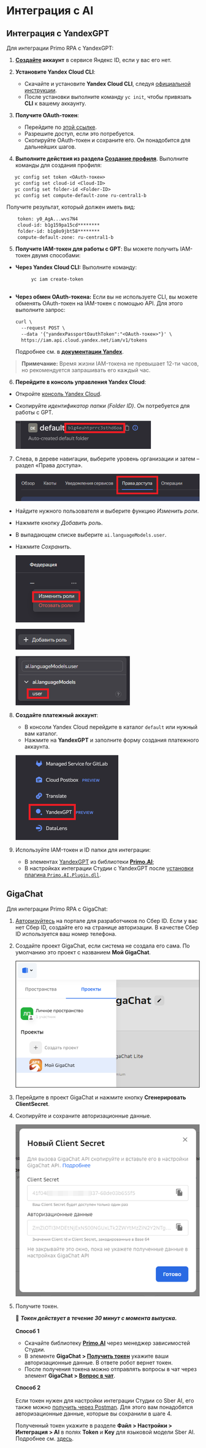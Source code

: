 # Интеграция с AI

## Интеграция с YandexGPT

Для интеграции Primo RPA с YandexGPT:

1.	**[Создайте](https://passport.yandex.ru/registration) аккаунт** в сервисе Яндекс ID, если у вас его нет.

2. **Установите Yandex Cloud CLI**:  
   - Скачайте и установите **Yandex Cloud CLI**, следуя [официальной инструкции](https://cloud.yandex.ru/ru/docs/cli/quickstart#install).  
   - После установки выполните команду `yc init`, чтобы привязать **CLI** к вашему аккаунту.

3. **Получите OAuth-токен**:  
   - Перейдите по [этой ссылке](https://oauth.yandex.ru/authorize?response_type=token&client_id=1a6990aa636648e9b2ef855fa7bec2fb).  
   - Разрешите доступ, если это потребуется.  
   - Скопируйте OAuth-токен и сохраните его. Он понадобится для дальнейших шагов.

4.	**Выполните действия из раздела [Создание профиля](https://cloud.yandex.ru/docs/cli/quickstart?#initialize)**. Выполните команды для создания профиля:

```
   yc config set token <OAuth-токен>
   yc config set cloud-id <Cloud-ID>
   yc config set folder-id <Folder-ID>
   yc config set compute-default-zone ru-central1-b
```   


Получите результат, который должен иметь вид:

```
    token: y0_AgA...wvs7N4
    cloud-id: b1g159pa15cd********
    folder-id: b1g8o9jbt58********
    compute-default-zone: ru-central1-b
```

5.	**Получите IAM-токен для работы с GPT**:
 Вы можете получить IAM-токен двумя способами:
   - **Через Yandex Cloud CLI:** Выполните команду:

 ```
          yc iam create-token
        
 ```
   -  **Через обмен OAuth-токена:** Если вы не используете CLI, вы можете обменять OAuth-токен на IAM-токен с помощью API. Для этого выполните запрос:
        ```
        curl \
          --request POST \
          --data '{"yandexPassportOauthToken":"<OAuth-токен>"}' \
          https://iam.api.cloud.yandex.net/iam/v1/tokens
        ```

        Подробнее см. в **[документации Yandex](https://cloud.yandex.ru/docs/iam/operations/iam-token/create)**.

   > **Примечание:** Время жизни IAM-токена не превышает 12-ти часов, но рекомендуется запрашивать его каждый час.

6.	**Перейдите в консоль управления Yandex Cloud**:  
   - Откройте [консоль Yandex Cloud](https://console.cloud.yandex.ru/cloud).  
   - Скопируйте *идентификатор папки (Folder ID)*. Он потребуется для работы с GPT.



        ![](<../../.gitbook/assets1/get-token-yandex-1.png>)
    

7.	Слева, в дереве навигации, выберите уровень организации и затем –  раздел «Права доступа». 

    ![](<../../.gitbook/assets1/get-token-yandex-2.png>)


   - Найдите нужного пользователя и выберите функцию *Изменить роли*.  
   - Нажмите кнопку *Добавить роль*.  
   - В выпадающем списке выберите `ai.languageModels.user`.  
   - Нажмите *Сохранить*.

    
 
        ![](<../../.gitbook/assets1/get-token-yandex-3.png>)


 
        ![](<../../.gitbook/assets1/get-token-yandex-4.png>)



        ![](<../../.gitbook/assets1/get-token-yandex-5.png>)


8. **Создайте платежный аккаунт**:  
   - В консоли Yandex Cloud перейдите в каталог `default` или нужный вам каталог.  
   - Нажмите на **YandexGPT** и заполните форму создания платежного аккаунта.
 
    ![](<../../.gitbook/assets1/get-token-yandex-6.png>)

9.	Используйте IAM-токен и ID папки для интеграции:
    * В элементах [YandexGPT](https://docs.primo-rpa.ru/primo-rpa/g_elements/el_extra/ai/yandexgpt) из библиотеки [**Primo.AI**](https://docs.primo-rpa.ru/primo-rpa/g_elements/el_extra/ai);
    * В настройках интеграции Студии с YandexGPT после [установки плагина `Primo.AI.Plugin.dll`](https://docs.primo-rpa.ru/primo-rpa/primo-rpa-studio/settings#ai).

## GigaChat

Для интеграции Primo RPA с GigaChat:
1.	[Авторизуйтесь](https://developers.sber.ru/studio/workspaces/my-space/get/gigachat-api) на портале для разработчиков по Сбер ID. Если у вас нет Сбер ID, создайте его на странице авторизации. В качестве Сбер ID используется ваш номер телефона. 
2.	Создайте проект GigaChat, если система не создала его сама. По умолчанию это проект с названием **Mой GigaChat**. 

    ![](<../../.gitbook/assets1/add-project-gigachat.png>)

3. Перейдите в проект GigaChat и нажмите кнопку **Сгенерировать ClientSecret**.
4. Скопируйте и сохраните авторизационные данные.

   ![](<../../.gitbook/assets1/auth-data-sber.png>)

6. Получите токен. 

   :small_blue_diamond: ***Токен действует в течение 30 минут с момента выпуска.***
   \
   \
   **Способ 1**
   
   * Скачайте библиотеку [**Primo.AI**](https://docs.primo-rpa.ru/primo-rpa/g_elements/el_extra/ai) через менеджер зависимостей Студии.
   * В элементе **GigaChat > [Получить токен](https://docs.primo-rpa.ru/primo-rpa/g_elements/el_extra/ai/gigachat/el_gettoken)** укажите ваши авторизационные данные. В ответе робот вернет токен.
   * После получения токена можно отправлять вопросы в чат через элемент **GigaChat > [Вопрос в чат](https://docs.primo-rpa.ru/primo-rpa/g_elements/el_extra/ai/gigachat/el_chatmessage)**. 
  
    **Способ 2**
   \
   \
   Если токен нужен для настройки интеграции Студии со Sber AI, его также можно [получить через Postman](https://developers.sber.ru/docs/ru/gigachat/api/authorization#shag-2-poluchenie-tokena-dostupa-v-obmen-na-avtorizatsionnye-dannye). Для этого вам понадобятся авторизационные данные, которые вы сохранили в шаге 4.

   Полученный токен укажите в разделе **Файл > Настройки > Интеграция > AI** в полях **Token** и **Key** для языковой модели Sber AI. Подробнее см. [здесь](https://docs.primo-rpa.ru/primo-rpa/primo-studio/settings#ai).

